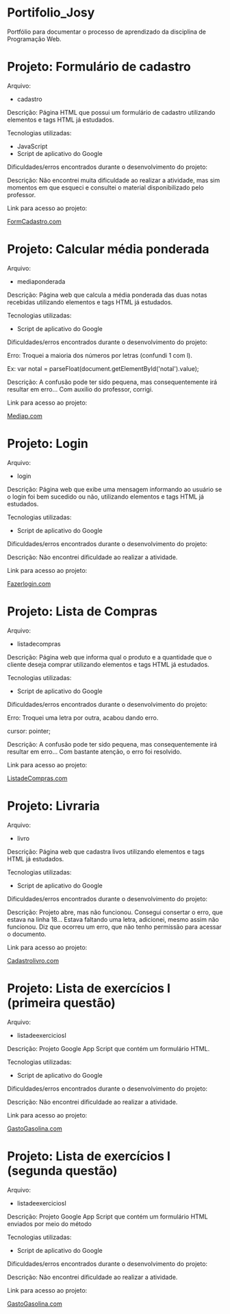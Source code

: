 # Portifolio_Josy
Portfólio para documentar o processo de  aprendizado da disciplina de Programação Web.
<h1> Projeto: Formulário de cadastro </h1>
Arquivo:

<ul>
  <li>  cadastro </li>
 </ul>
 
 Descrição: Página HTML que possui um formulário de cadastro utilizando elementos e tags HTML já estudados.
 
 Tecnologias utilizadas:
 <ul>
  <li> JavaScript </li>
  <li> Script de aplicativo do Google </li>
</ul>

Dificuldades/erros encontrados durante o desenvolvimento do projeto:

Descrição: Não encontrei muita dificuldade ao realizar a atividade, mas sim momentos em que esqueci e consultei o material disponibilizado pelo professor.

Link para acesso ao projeto:

<a href="https://script.google.com/macros/s/AKfycbze5HuHRmL3wBoA7tYpR3ETCN6VBcv60BeY6sk39JkfiQZJgymeG6M3MhvwSpP_RkFNzg/exec">FormCadastro.com</a>

<h1> Projeto: Calcular média ponderada </h1>
Arquivo:

<ul>
  <li>  mediaponderada </li>
 </ul>
 
 Descrição: Página web que calcula a média ponderada das duas notas recebidas utilizando elementos e tags HTML já estudados.
 
 Tecnologias utilizadas:
 <ul>
  <li> Script de aplicativo do Google </li>
</ul>

Dificuldades/erros encontrados durante o desenvolvimento do projeto:

Erro: Troquei a maioria dos números por letras (confundi 1 com l).

Ex: var notal = parseFloat(document.getElementById('notal').value);

Descrição: A confusão pode ter sido pequena, mas consequentemente irá resultar em erro... Com auxilio do professor, corrigi.

Link para acesso ao projeto:

<a href="https://script.google.com/macros/s/AKfycbwL25-Tp7r1Wu7BM44XSnV4Ocnnl3Nk26DMLeAQVCiuXyU4wbD3-EfV9V7yg8yDupwV/exec">Mediap.com</a>

<h1> Projeto: Login </h1>
Arquivo:

<ul>
  <li>  login </li>
 </ul>
 
 Descrição: Página web que exibe uma mensagem informando ao usuário se o login foi bem sucedido ou não, utilizando elementos e tags HTML já estudados.
 
 Tecnologias utilizadas:
 <ul>
  <li> Script de aplicativo do Google </li>
</ul>

Dificuldades/erros encontrados durante o desenvolvimento do projeto:

Descrição: Não encontrei dificuldade ao realizar a atividade.

Link para acesso ao projeto:

<a href="https://script.google.com/macros/s/AKfycbwOB6NJdluh4WMy91dLJWuaMO251hjESt2YtZxLgI4ePNI5hUd4uP6CangTUXDbx3jUpg/exec">Fazerlogin.com</a>

<h1> Projeto: Lista de Compras </h1>
Arquivo:

<ul>
  <li>  listadecompras </li>
 </ul>
 
 Descrição: Página web que informa qual o produto e a quantidade que o cliente deseja comprar utilizando elementos e tags HTML já estudados.
 
 Tecnologias utilizadas:
 <ul>
  <li> Script de aplicativo do Google </li>
</ul>

Dificuldades/erros encontrados durante o desenvolvimento do projeto:

Erro: Troquei uma letra por outra, acabou dando erro.

cursor: pointer;

Descrição: A confusão pode ter sido pequena, mas consequentemente irá resultar em erro... Com bastante atenção, o erro foi resolvido.

Link para acesso ao projeto:

<a href="https://script.google.com/macros/s/AKfycbwTIXGHdJSKrGVPUgL2_njggllg3vxneOWgdJOIkQNEu7mH8bAsFwsjoB1y_zu_E0Cejw/exec">ListadeCompras.com</a>

<h1> Projeto: Livraria </h1>
Arquivo:

<ul>
  <li>  livro </li>
 </ul>
 
 Descrição: Página web que cadastra livos utilizando elementos e tags HTML já estudados.
 
 Tecnologias utilizadas:
 <ul>
  <li> Script de aplicativo do Google </li>
</ul>

Dificuldades/erros encontrados durante o desenvolvimento do projeto:

Descrição: Projeto abre, mas não funcionou. Consegui consertar o erro, que estava na linha 18... Estava faltando uma letra, adicionei, mesmo assim não funcionou. Diz que ocorreu um erro, que não tenho permissão para acessar o documento.

Link para acesso ao projeto:

<a href="https://script.google.com/macros/s/AKfycbyZ4TGgxgbf6RmPLwOb_bBcQ-bNm84XoznWVQo3MDyX_q1SeRJv4i3ax1mdhNG52MUv/exec">Cadastrolivro.com</a>

<h1> Projeto: Lista de exercícios I (primeira questão) </h1>
Arquivo:

<ul>
  <li>  listadeexerciciosI </li>
 </ul>
 
 Descrição: Projeto Google App Script que contém um formulário HTML.
 
 Tecnologias utilizadas:
 <ul>
  <li> Script de aplicativo do Google </li>
</ul>

Dificuldades/erros encontrados durante o desenvolvimento do projeto:

Descrição: Não encontrei dificuldade ao realizar a atividade.

Link para acesso ao projeto:

<a href="https://script.google.com/macros/s/AKfycbxlTlvlTKvWl4UgEJ1pwcJ5J79dqb-FZCv3Kz2jM--5q3fjsNXp2Md-qbN_tUMRJ9Bw/exec">GastoGasolina.com</a>

<h1> Projeto: Lista de exercícios I (segunda questão) </h1>
Arquivo:

<ul>
  <li>  listadeexerciciosI </li>
 </ul>
 
 Descrição: Projeto Google App Script que contém um formulário HTML enviados por meio do método
 
 Tecnologias utilizadas:
 <ul>
  <li> Script de aplicativo do Google </li>
</ul>

Dificuldades/erros encontrados durante o desenvolvimento do projeto:

Descrição: Não encontrei dificuldade ao realizar a atividade.

Link para acesso ao projeto:

<a href="https://script.google.com/macros/s/AKfycbxlTlvlTKvWl4UgEJ1pwcJ5J79dqb-FZCv3Kz2jM--5q3fjsNXp2Md-qbN_tUMRJ9Bw/exec">GastoGasolina.com</a>

